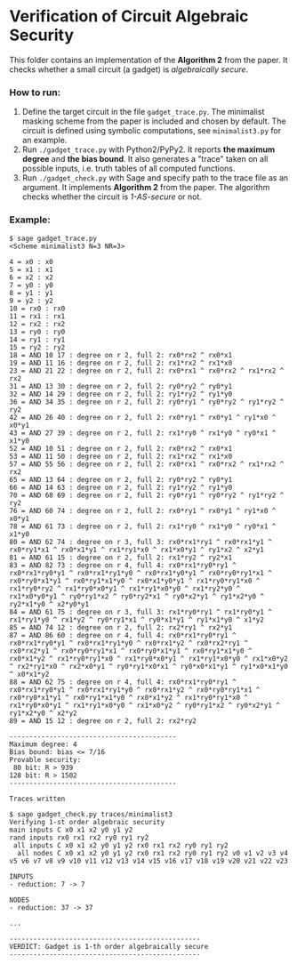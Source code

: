 # Verification of Circuit Algebraic Security

This folder contains an implementation of the **Algorithm 2** from the paper. It checks whether a small circuit (a gadget) is *algebraically secure*.

### How to run:

1. Define the target circuit in the file `gadget_trace.py`. The minimalist masking scheme from the paper is included and chosen by default. The circuit is defined using symbolic computations, see `minimalist3.py` for an example.
2. Run `./gadget_trace.py` with Python2/PyPy2. It reports **the maximum degree** and **the bias bound**. It also generates a "trace" taken on all possible inputs, i.e. truth tables of all computed functions.
3. Run `./gadget_check.py` with Sage and specify path to the trace file as an argument. It implements **Algorithm 2** from the paper. The algorithm checks whether the circuit is *1-AS-secure* or not.

### Example:

```
$ sage gadget_trace.py
<Scheme minimalist3 N=3 NR=3>

4 = x0 : x0
5 = x1 : x1
6 = x2 : x2
7 = y0 : y0
8 = y1 : y1
9 = y2 : y2
10 = rx0 : rx0
11 = rx1 : rx1
12 = rx2 : rx2
13 = ry0 : ry0
14 = ry1 : ry1
15 = ry2 : ry2
18 = AND 10 17 : degree on r 2, full 2: rx0*rx2 ^ rx0*x1
19 = AND 11 16 : degree on r 2, full 2: rx1*rx2 ^ rx1*x0
23 = AND 21 22 : degree on r 2, full 2: rx0*rx1 ^ rx0*rx2 ^ rx1*rx2 ^ rx2
31 = AND 13 30 : degree on r 2, full 2: ry0*ry2 ^ ry0*y1
32 = AND 14 29 : degree on r 2, full 2: ry1*ry2 ^ ry1*y0
36 = AND 34 35 : degree on r 2, full 2: ry0*ry1 ^ ry0*ry2 ^ ry1*ry2 ^ ry2
42 = AND 26 40 : degree on r 2, full 2: rx0*ry1 ^ rx0*y1 ^ ry1*x0 ^ x0*y1
43 = AND 27 39 : degree on r 2, full 2: rx1*ry0 ^ rx1*y0 ^ ry0*x1 ^ x1*y0
52 = AND 10 51 : degree on r 2, full 2: rx0*rx2 ^ rx0*x1
53 = AND 11 50 : degree on r 2, full 2: rx1*rx2 ^ rx1*x0
57 = AND 55 56 : degree on r 2, full 2: rx0*rx1 ^ rx0*rx2 ^ rx1*rx2 ^ rx2
65 = AND 13 64 : degree on r 2, full 2: ry0*ry2 ^ ry0*y1
66 = AND 14 63 : degree on r 2, full 2: ry1*ry2 ^ ry1*y0
70 = AND 68 69 : degree on r 2, full 2: ry0*ry1 ^ ry0*ry2 ^ ry1*ry2 ^ ry2
76 = AND 60 74 : degree on r 2, full 2: rx0*ry1 ^ rx0*y1 ^ ry1*x0 ^ x0*y1
78 = AND 61 73 : degree on r 2, full 2: rx1*ry0 ^ rx1*y0 ^ ry0*x1 ^ x1*y0
80 = AND 62 74 : degree on r 3, full 3: rx0*rx1*ry1 ^ rx0*rx1*y1 ^ rx0*ry1*x1 ^ rx0*x1*y1 ^ rx1*ry1*x0 ^ rx1*x0*y1 ^ ry1*x2 ^ x2*y1
81 = AND 61 15 : degree on r 2, full 2: rx1*ry2 ^ ry2*x1
83 = AND 82 73 : degree on r 4, full 4: rx0*rx1*ry0*ry1 ^ rx0*rx1*ry0*y1 ^ rx0*rx1*ry1*y0 ^ rx0*rx1*y0*y1 ^ rx0*ry0*ry1*x1 ^ rx0*ry0*x1*y1 ^ rx0*ry1*x1*y0 ^ rx0*x1*y0*y1 ^ rx1*ry0*ry1*x0 ^ rx1*ry0*ry2 ^ rx1*ry0*x0*y1 ^ rx1*ry1*x0*y0 ^ rx1*ry2*y0 ^ rx1*x0*y0*y1 ^ ry0*ry1*x2 ^ ry0*ry2*x1 ^ ry0*x2*y1 ^ ry1*x2*y0 ^ ry2*x1*y0 ^ x2*y0*y1
84 = AND 61 75 : degree on r 3, full 3: rx1*ry0*ry1 ^ rx1*ry0*y1 ^ rx1*ry1*y0 ^ rx1*y2 ^ ry0*ry1*x1 ^ ry0*x1*y1 ^ ry1*x1*y0 ^ x1*y2
85 = AND 74 12 : degree on r 2, full 2: rx2*ry1 ^ rx2*y1
87 = AND 86 60 : degree on r 4, full 4: rx0*rx1*ry0*ry1 ^ rx0*rx1*ry0*y1 ^ rx0*rx1*ry1*y0 ^ rx0*rx1*y2 ^ rx0*rx2*ry1 ^ rx0*rx2*y1 ^ rx0*ry0*ry1*x1 ^ rx0*ry0*x1*y1 ^ rx0*ry1*x1*y0 ^ rx0*x1*y2 ^ rx1*ry0*ry1*x0 ^ rx1*ry0*x0*y1 ^ rx1*ry1*x0*y0 ^ rx1*x0*y2 ^ rx2*ry1*x0 ^ rx2*x0*y1 ^ ry0*ry1*x0*x1 ^ ry0*x0*x1*y1 ^ ry1*x0*x1*y0 ^ x0*x1*y2
88 = AND 62 75 : degree on r 4, full 4: rx0*rx1*ry0*ry1 ^ rx0*rx1*ry0*y1 ^ rx0*rx1*ry1*y0 ^ rx0*rx1*y2 ^ rx0*ry0*ry1*x1 ^ rx0*ry0*x1*y1 ^ rx0*ry1*x1*y0 ^ rx0*x1*y2 ^ rx1*ry0*ry1*x0 ^ rx1*ry0*x0*y1 ^ rx1*ry1*x0*y0 ^ rx1*x0*y2 ^ ry0*ry1*x2 ^ ry0*x2*y1 ^ ry1*x2*y0 ^ x2*y2
89 = AND 15 12 : degree on r 2, full 2: rx2*ry2

------------------------------------------
Maximum degree: 4
Bias bound: bias <= 7/16
Provable security:
 80 bit: R > 939
128 bit: R > 1502
------------------------------------------

Traces written

$ sage gadget_check.py traces/minimalist3
Verifying 1-st order algebraic security
main inputs C x0 x1 x2 y0 y1 y2
rand inputs rx0 rx1 rx2 ry0 ry1 ry2
 all inputs C x0 x1 x2 y0 y1 y2 rx0 rx1 rx2 ry0 ry1 ry2
  all nodes C x0 x1 x2 y0 y1 y2 rx0 rx1 rx2 ry0 ry1 ry2 v0 v1 v2 v3 v4 v5 v6 v7 v8 v9 v10 v11 v12 v13 v14 v15 v16 v17 v18 v19 v20 v21 v22 v23

INPUTS
- reduction: 7 -> 7

NODES
- reduction: 37 -> 37

...

------------------------------------------------
VERDICT: Gadget is 1-th order algebraically secure
------------------------------------------------

```

